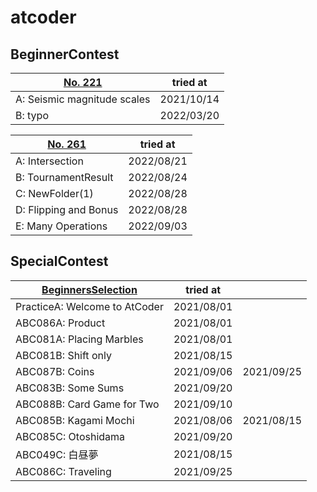 # atcoder

## BeginnerContest
| [No. 221](https://atcoder.jp/contests/abc221) | tried at   |
| --------------------------------------------- | ---------- |
| A:  Seismic magnitude scales                  | 2021/10/14 |
| B:  typo                                      | 2022/03/20 |


| [No. 261](https://atcoder.jp/contests/abc261) | tried at   |
| --------------------------------------------- | ---------- |
| A:  Intersection                              | 2022/08/21 |
| B:  TournamentResult                          | 2022/08/24 |
| C:  NewFolder(1)                              | 2022/08/28 |
| D:  Flipping and Bonus                        | 2022/08/28 |
| E:  Many Operations                           | 2022/09/03 |


## SpecialContest
| [BeginnersSelection](https://atcoder.jp/contests/abs) | tried at   |            |
| ----------------------------------------------------- | ---------- | ---------- |
| PracticeA:  Welcome to AtCoder                        | 2021/08/01 |            |
| ABC086A:    Product                                   | 2021/08/01 |            |
| ABC081A:    Placing Marbles                           | 2021/08/01 |            |
| ABC081B:    Shift only                                | 2021/08/15 |            |
| ABC087B:    Coins                                     | 2021/09/06 | 2021/09/25 |
| ABC083B:    Some Sums                                 | 2021/09/20 |            |
| ABC088B:    Card Game for Two                         | 2021/09/10 |            |
| ABC085B:    Kagami Mochi                              | 2021/08/06 | 2021/08/15 |
| ABC085C:    Otoshidama                                | 2021/09/20 |            |
| ABC049C:    白昼夢                                    | 2021/08/15 |            |
| ABC086C:    Traveling                                 | 2021/09/25 |            |